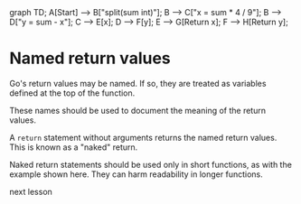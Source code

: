 <div id="chart" class="mermaid">
graph TD;
    A[Start] --> B["split(sum int)"];
    B --> C["x = sum * 4 / 9"];
    B --> D["y = sum - x"];
    C --> E[x];
    D --> F[y];
    E --> G[Return x];
    F --> H[Return y];
</div>

# Named return values
Go's return values may be named. If so, they are treated as variables defined at the top of the function.

These names should be used to document the meaning of the return values.

A `return` statement without arguments returns the named return values. This is known as a "naked" return.

Naked return statements should be used only in short functions, as with the example shown here. They can harm readability in longer functions.

<a onclick="nextOpen()">next lesson</a>
